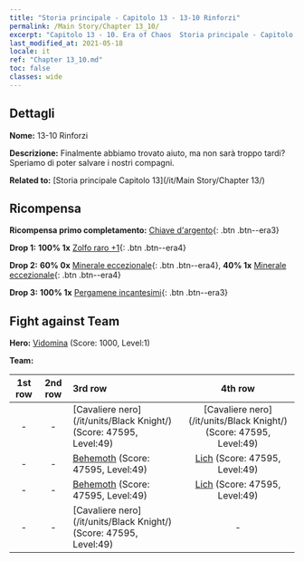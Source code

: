 ```yaml
---
title: "Storia principale - Capitolo 13 - 13-10 Rinforzi"
permalink: /Main Story/Chapter 13_10/
excerpt: "Capitolo 13 - 10. Era of Chaos  Storia principale - Capitolo 13_10. 13-10 Rinforzi"
last_modified_at: 2021-05-18
locale: it
ref: "Chapter 13_10.md"
toc: false
classes: wide
---
```


## Dettagli

 **Nome:** 13-10 Rinforzi

 **Descrizione:** Finalmente abbiamo trovato aiuto, ma non sarà troppo tardi? Speriamo di poter salvare i nostri compagni.

 **Related to:** [Storia principale Capitolo 13](/it/Main Story/Chapter 13/)

## Ricompensa

 **Ricompensa primo completamento:** [Chiave d'argento](/ItemsIT/con_693/){: .btn .btn--era3}

 **Drop 1:** **100% 1x** [Zolfo raro +1](/ItemsIT/mat_43/){: .btn .btn--era4}

 **Drop 2:** **60% 0x** [Minerale eccezionale](/ItemsIT/mat_33/){: .btn .btn--era4}, **40% 1x** [Minerale eccezionale](/ItemsIT/mat_33/){: .btn .btn--era4}

 **Drop 3:** **100% 1x** [Pergamene incantesimi](/ItemsIT/con_694/){: .btn .btn--era3}


## Fight against Team
 **Hero:** [Vidomina](/it/heroes/Vidomina/) (Score: 1000, Level:1)

 **Team:**


  | 1st row | 2nd row | 3rd row | 4th row |
  |:----:|:----:|:----|:----:|
  | - | - | [Cavaliere nero](/it/units/Black Knight/) (Score: 47595, Level:49)  | [Cavaliere nero](/it/units/Black Knight/) (Score: 47595, Level:49)  |
  | - | - | [Behemoth](/it/units/Behemoth/) (Score: 47595, Level:49)  | [Lich](/it/units/Lich/) (Score: 47595, Level:49)  |
  | - | - | [Behemoth](/it/units/Behemoth/) (Score: 47595, Level:49)  | [Lich](/it/units/Lich/) (Score: 47595, Level:49)  |
  | - | - | [Cavaliere nero](/it/units/Black Knight/) (Score: 47595, Level:49)  | - |


